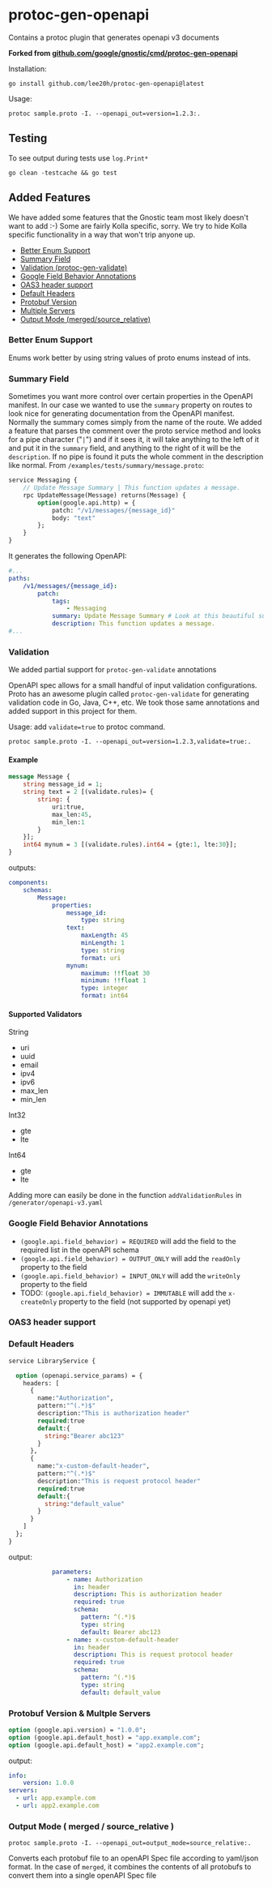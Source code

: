# protoc-gen-openapi

Contains a protoc plugin that generates openapi v3 documents

**Forked from [github.com/google/gnostic/cmd/protoc-gen-openapi](https://github.com/google/gnostic/tree/main/cmd/protoc-gen-openapi)**

Installation:

    go install github.com/lee20h/protoc-gen-openapi@latest

Usage:

    protoc sample.proto -I. --openapi_out=version=1.2.3:.

## Testing

To see output during tests use `log.Print*`

```
go clean -testcache && go test
```

## Added Features
We have added some features that the Gnostic team most likely doesn't want to add :-)
Some are fairly Kolla specific, sorry. We try to hide Kolla specific functionality
in a way that won't trip anyone up.

* [Better Enum Support](#better-enum-support)
* [Summary Field](#summary-field)
* [Validation (protoc-gen-validate)](#validation)
* [Google Field Behavior Annotations](#google-field-behavior-annotations)
* [OAS3 header support](#oas3-header-support)
* [Default Headers](#default-headers)
* [Protobuf Version](#protobuf-version--multple-servers)
* [Multiple Servers](#protobuf-version--multple-servers)
* [Output Mode (merged/source_relative)](#output-mode--merged--sourcerelative-)

### Better Enum Support
Enums work better by using string values of proto enums instead of ints.

### Summary Field

Sometimes you want more control over certain properties in the OpenAPI manifest. In our
case we wanted to use the `summary` property on routes to look nice for generating
documentation from the OpenAPI manifest. Normally the summary comes simply from the
name of the route. We added a feature that parses the comment over the proto service
method and looks for a pipe character ("`|`") and if it sees it, it will take anything to
the left of it and put it in the `summary` field, and anything to the right of it will
be the `description`. If no pipe is found it puts the whole comment in the description
like normal. From `/examples/tests/summary/message.proto`:

```proto
service Messaging {
    // Update Message Summary | This function updates a message.
    rpc UpdateMessage(Message) returns(Message) {
        option(google.api.http) = {
            patch: "/v1/messages/{message_id}"
            body: "text"
        };
    }
}
```

It generates the following OpenAPI:

```yaml
#...
paths:
    /v1/messages/{message_id}:
        patch:
            tags:
                - Messaging
            summary: Update Message Summary # Look at this beautiful summary...
            description: This function updates a message.
#...
```

### Validation

We added partial support for `protoc-gen-validate` annotations

OpenAPI spec allows for a small handful of input validation configurations.
Proto has an awesome plugin called `protoc-gen-validate` for generating validation code in
Go, Java, C++, etc. We took those same annotations and added support in this project
for them.

Usage: add `validate=true` to protoc command.

`protoc sample.proto -I. --openapi_out=version=1.2.3,validate=true:.`

#### Example

```proto
message Message {
    string message_id = 1;
    string text = 2 [(validate.rules)= {
        string: {
            uri:true,
            max_len:45,
            min_len:1
        }
    }];
    int64 mynum = 3 [(validate.rules).int64 = {gte:1, lte:30}];
}

```

outputs:

```yaml
components:
    schemas:
        Message:
            properties:
                message_id:
                    type: string
                text:
                    maxLength: 45
                    minLength: 1
                    type: string
                    format: uri
                mynum:
                    maximum: !!float 30
                    minimum: !!float 1
                    type: integer
                    format: int64

```

#### Supported Validators

String
- uri
- uuid
- email
- ipv4
- ipv6
- max_len
- min_len

Int32
- gte
- lte

Int64
- gte
- lte

Adding more can easily be done in the function `addValidationRules` in `/generator/openapi-v3.yaml`

### Google Field Behavior Annotations

* `(google.api.field_behavior) = REQUIRED` will add the field to the required list in the openAPI schema
* `(google.api.field_behavior) = OUTPUT_ONLY` will add the `readOnly` property to the field
* `(google.api.field_behavior) = INPUT_ONLY` will add the `writeOnly` property to the field
* TODO: `(google.api.field_behavior) = IMMUTABLE` will add the `x-createOnly` property to the field (not supported by openapi yet)

### OAS3 header support

### Default Headers

```protobuf
service LibraryService {

  option (openapi.service_params) = {
    headers: [
      {
        name:"Authorization",
        pattern:"^(.*)$"
        description:"This is authorization header"
        required:true
        default:{
          string:"Bearer abc123"
        }
      },
      {
        name:"x-custom-default-header",
        pattern:"^(.*)$"
        description:"This is request protocol header"
        required:true
        default:{
          string:"default_value"
        }
      }
    ]
  };
}
```

output:

```yaml
            parameters:
                - name: Authorization
                  in: header
                  description: This is authorization header
                  required: true
                  schema:
                    pattern: ^(.*)$
                    type: string
                    default: Bearer abc123
                - name: x-custom-default-header
                  in: header
                  description: This is request protocol header
                  required: true
                  schema:
                    pattern: ^(.*)$
                    type: string
                    default: default_value
```

### Protobuf Version & Multple Servers

```protobuf
option (google.api.version) = "1.0.0";
option (google.api.default_host) = "app.example.com";
option (google.api.default_host) = "app2.example.com";
```

output:

```yaml
info:
    version: 1.0.0
servers:
  - url: app.example.com
  - url: app2.example.com
```

### Output Mode ( merged / source_relative )

`protoc sample.proto -I. --openapi_out=output_mode=source_relative:.`

Converts each protobuf file to an openAPI Spec file according to yaml/json format. In the case of `merged`, it combines the contents of all protobufs to convert them into a single openAPI Spec file
